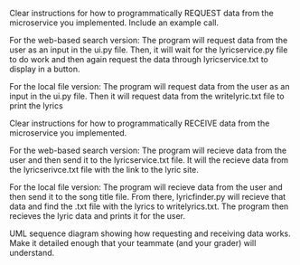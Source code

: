Clear instructions for how to programmatically REQUEST data from the microservice you implemented. Include an example call.

For the web-based search version: 
The program will request data from the user as an input in the ui.py file. Then, it will wait for the lyricservice.py file to do work and then again request the data through lyricservice.txt to display in a button. 

For the local file version:
The program will request data from the user as an input in the ui.py file. Then it will request data from the writelyric.txt file to print the lyrics


Clear instructions for how to programmatically RECEIVE data from the microservice you implemented.

For the web-based search version: 
The program will recieve data from the user and then send it to the lyricservice.txt file. It will the recieve data from the lyricserivce.txt file with the link to the lyric site. 

For the local file version:
The program will recieve data from the user and then send it to the song title file. From there, lyricfinder.py will recieve that data and find the .txt file with the lyrics to writelyrics.txt. The program then recieves the lyric data and prints it for the user.


UML sequence diagram showing how requesting and receiving data works. Make it detailed enough that your teammate (and your grader) will understand.